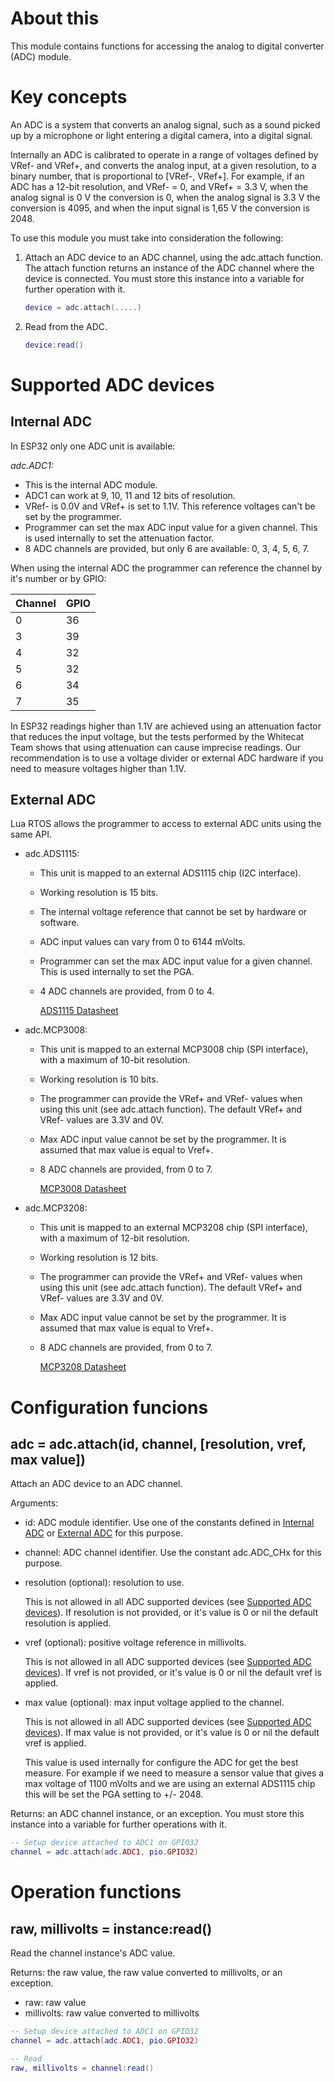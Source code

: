 # About this

This module contains functions for accessing the analog to digital converter (ADC) module.

# Key concepts

An ADC is a system that converts an analog signal, such as a sound picked up by a microphone or light entering a digital camera, into a digital signal.

Internally an ADC is calibrated to operate in a range of voltages defined by VRef- and VRef+, and converts the analog input, at a given resolution, to a binary number, that is proportional to [VRef-, VRef+]. For example, if an ADC has a 12-bit resolution, and VRef- = 0, and VRef+ = 3.3 V, when the analog signal is 0 V the conversion is 0, when the analog signal is 3.3 V the conversion is 4095, and when the input signal is 1,65 V the conversion is 2048.

To use this module you must take into consideration the following:

1. Attach an ADC device to an ADC channel, using the adc.attach function. The attach function returns an instance of the ADC channel where the device is connected. You must store this instance into a variable for further operation with it.

   ```lua
   device = adc.attach(.....)
   ```

2. Read from the ADC.

   ```lua
   device:read()
   ```

# Supported ADC devices

## Internal ADC

In ESP32 only one ADC unit is available:

_adc.ADC1:_

  * This is the internal ADC module.
  * ADC1 can work at 9, 10, 11 and 12 bits of resolution.
  * VRef- is 0.0V and VRef+ is set to 1.1V. This reference voltages can't be set by the programmer.
  * Programmer can set the max ADC input value for a given channel. This is used internally to set the attenuation factor.
  * 8 ADC channels are provided, but only 6 are available: 0, 3, 4, 5, 6, 7.

When using the internal ADC the programmer can reference the channel by it's number or by GPIO:

| Channel | GPIO |
|---------|------|
| 0       | 36   |
| 3       | 39   |
| 4       | 32   |
| 5       | 32   |
| 6       | 34   |
| 7       | 35   |

In ESP32 readings higher than 1.1V are achieved using an attenuation factor that reduces the input voltage, but the tests performed by the Whitecat Team shows that using attenuation can cause imprecise readings. Our recommendation is to use a voltage divider or external ADC hardware if you need to measure voltages higher than 1.1V.

## External ADC

Lua RTOS allows the programmer to access to external ADC units using the same API.

* adc.ADS1115:

  * This unit is mapped to an external ADS1115 chip (I2C interface).
  * Working resolution is 15 bits.
  * The internal voltage reference that cannot be set by hardware or software.
  * ADC input values can vary from 0 to 6144 mVolts.
  * Programmer can set the max ADC input value for a given channel. This is used internally to set the PGA.
  * 4 ADC channels are provided, from 0 to 4.

    [ADS1115 Datasheet](http://www.ti.com/lit/ds/sbas444c/sbas444c.pdf)

* adc.MCP3008:

  * This unit is mapped to an external MCP3008 chip (SPI interface), with a maximum of 10-bit resolution.
  * Working resolution is 10 bits.
  * The programmer can provide the VRef+ and VRef- values when using this unit (see adc.attach function). The default VRef+ and VRef- values are 3.3V and 0V.
  * Max ADC input value cannot be set by the programmer. It is assumed that max value is equal to Vref+.
  * 8 ADC channels are provided, from 0 to 7.

    [MCP3008 Datasheet](http://ww1.microchip.com/downloads/en/DeviceDoc/21295C.pdf)

* adc.MCP3208:

  * This unit is mapped to an external MCP3208 chip (SPI interface), with a maximum of 12-bit resolution.
  * Working resolution is 12 bits.
  * The programmer can provide the VRef+ and VRef- values when using this unit (see adc.attach function). The default VRef+ and VRef- values are 3.3V and 0V.
  * Max ADC input value cannot be set by the programmer. It is assumed that max value is equal to Vref+.
  * 8 ADC channels are provided, from 0 to 7.

    [MCP3208 Datasheet](http://ww1.microchip.com/downloads/en/DeviceDoc/21298D.pdf)

# Configuration funcions

## adc = adc.attach(id, channel, [resolution, vref, max value])

Attach an ADC device to an ADC channel.

Arguments:

* id: ADC module identifier. Use one of the constants defined in [Internal ADC](#internal-adc) or [External ADC](#external-adc) for this purpose.
* channel: ADC channel identifier. Use the constant adc.ADC_CHx for this purpose.
* resolution (optional): resolution to use.

  This is not allowed in all ADC supported devices (see [Supported ADC devices](ADC-module#supported-adc-devices)).
  If resolution is not provided, or it's value is 0 or nil the default resolution is applied.

* vref (optional): positive voltage reference in millivolts.

  This is not allowed in all ADC supported devices (see [Supported ADC devices](ADC-module#supported-adc-devices)).
  If vref is not provided,  or it's value is 0 or nil the default vref is applied.
* max value (optional): max input voltage applied to the channel.
  
  This is not allowed in all ADC supported devices (see [Supported ADC devices](ADC-module#supported-adc-devices)).
  If max value is not provided, or it's value is 0 or nil the default vref is applied.

  This value is used internally for configure the ADC for get the best measure. For example if we need to measure a sensor value that gives a max voltage of 1100 mVolts and we are using an external ADS1115 chip this will be set the PGA setting to +/- 2048.

Returns: an ADC channel instance, or an exception. You must store this instance into a variable for further operations with it.

```lua
-- Setup device attached to ADC1 on GPIO32
channel = adc.attach(adc.ADC1, pio.GPIO32)
```

# Operation functions

## raw, millivolts = instance:read()

Read the channel instance's ADC value.

Returns: the raw value, the raw value converted to millivolts, or an exception.

* raw: raw value
* millivolts: raw value converted to millivolts 

```lua
-- Setup device attached to ADC1 on GPIO32
channel = adc.attach(adc.ADC1, pio.GPIO32)

-- Read
raw, millivolts = channel:read()
```